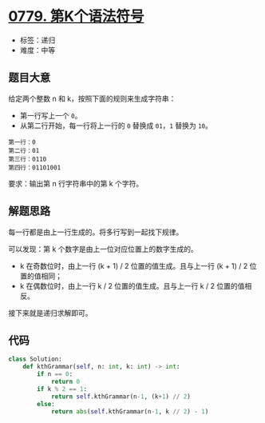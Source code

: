 # [0779. 第K个语法符号](https://leetcode-cn.com/problems/k-th-symbol-in-grammar/)

- 标签：递归
- 难度：中等

## 题目大意

给定两个整数 n 和 k，按照下面的规则来生成字符串：

- 第一行写上一个 `0`。
- 从第二行开始，每一行将上一行的 `0` 替换成 `01`，`1` 替换为 `10`。

```
第一行：0
第二行：01
第三行：0110
第四行：01101001
```

要求：输出第 n 行字符串中的第 k 个字符。

## 解题思路

每一行都是由上一行生成的。将多行写到一起找下规律。

可以发现：第 k 个数字是由上一位对应位置上的数字生成的。 

- k 在奇数位时，由上一行 (k + 1) / 2 位置的值生成。且与上一行 (k + 1) / 2 位置的值相同；
- k 在偶数位时，由上一行 k / 2 位置的值生成。且与上一行 k / 2 位置的值相反。

接下来就是递归求解即可。

## 代码

```Python
class Solution:
    def kthGrammar(self, n: int, k: int) -> int:
        if n == 0:
            return 0
        if k % 2 == 1:
            return self.kthGrammar(n-1, (k+1) // 2)
        else:
            return abs(self.kthGrammar(n-1, k // 2) - 1)
```

